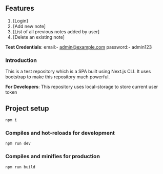 ## Features
1. [Login]
2. [Add new note]
3. [List of all previous notes added by user]
3. [Delete an existing note]

**Test Credentials**:
email:- admin@example.com
password:- admin123

### Introduction

This is a test repository which is a SPA built using Next.js CLI. It uses bootstrap to make this repository much powerful.

**For Developers**:
This repository uses local-storage to store current user token

## Project setup
```
npm i
```

### Compiles and hot-reloads for development
```
npm run dev
```

### Compiles and minifies for production
```
npm run build
```

